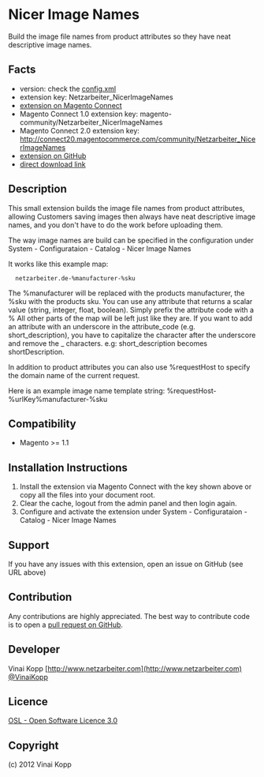Nicer Image Names
========================
Build the image file names from product attributes so they have neat descriptive image names.

Facts
-----
- version: check the [config.xml](https://github.com/Vinai/nicer-image-names/blob/master/app/code/community/Netzarbeiter/NicerImageNames/etc/config.xml)
- extension key: Netzarbeiter_NicerImageNames
- [extension on Magento Connect](http://www.magentocommerce.com/magento-connect/netzarbeiter-nicerimagenames.html)
- Magento Connect 1.0 extension key: magento-community/Netzarbeiter_NicerImageNames
- Magento Connect 2.0 extension key: http://connect20.magentocommerce.com/community/Netzarbeiter_NicerImageNames
- [extension on GitHub](https://github.com/Vinai/nicer-image-names)
- [direct download link](https://github.com/Vinai/nicer-image-names/zipball/master)

Description
-----------
This small extension builds the image file names from product attributes, allowing Customers saving images then
always have neat descriptive image names, and you don't have to do the work before uploading them.

The way image names are build can be specified in the configuration under
System - Configurataion - Catalog - Nicer Image Names

It works like this example map:
```
  netzarbeiter.de-%manufacturer-%sku
```
The %manufacturer will be replaced with the products manufacturer, the %sku with the products sku.
You can use any attribute that returns a scalar value (string, integer, float, boolean).
Simply prefix the attribute code with a %
All other parts of the map will be left just like they are.
If you want to add an attribute with an underscore in the attribute_code (e.g. short_description), you have to
capitalize the character after the underscore and remove
the _ characters. e.g: short_description becomes shortDescription.

In addition to product attributes you can also use %requestHost to specify the
domain name of the current request.

Here is an example image name template string:
%requestHost-%urlKey%manufacturer-%sku


Compatibility
-------------
- Magento >= 1.1

Installation Instructions
-------------------------
1. Install the extension via Magento Connect with the key shown above or copy all the files into your document root.
2. Clear the cache, logout from the admin panel and then login again.
3. Configure and activate the extension under System - Configurataion - Catalog - Nicer Image Names

Support
-------
If you have any issues with this extension, open an issue on GitHub (see URL above)

Contribution
------------
Any contributions are highly appreciated. The best way to contribute code is to open a
[pull request on GitHub](https://help.github.com/articles/using-pull-requests).

Developer
---------
Vinai Kopp
[http://www.netzarbeiter.com](http://www.netzarbeiter.com)
[@VinaiKopp](https://twitter.com/VinaiKopp)

Licence
-------
[OSL - Open Software Licence 3.0](http://opensource.org/licenses/osl-3.0.php)

Copyright
---------
(c) 2012 Vinai Kopp